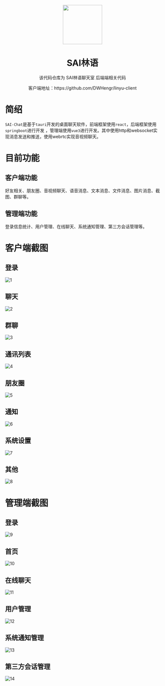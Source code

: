 <p align="center">
  <img width="128px" src=".github/logo.png" />
</p>
<h1 align="center">SAI林语</h1>
<p align="center">该代码仓库为 SAI林语聊天室 后端端相关代码</p>
<p align="center">客户端地址：https://github.com/DWHengr/linyu-client</p>

# 简绍

`SAI-Chat`是基于`tauri`开发的桌面聊天软件，前端框架使用`react`，后端框架使用`springboot`进行开发
，管理端使用`vue3`进行开发。其中使用http和websocket实现消息发送和推送，使用webrtc实现音视频聊天。

# 目前功能

## 客户端功能

好友相关、朋友圈、音视频聊天、语音消息、文本消息、文件消息、图片消息、截图、群聊等。

## 管理端功能

登录信息统计、用户管理、在线聊天、系统通知管理、第三方会话管理等。


# 客户端截图

## 登录

![1](https://github.com/user-attachments/assets/0cccc2d1-79c8-43fd-844f-9254edbe6e7e)

## 聊天

![2](https://github.com/user-attachments/assets/0d3d85be-1342-4bd2-b4f1-614c93a8a0a5)

## 群聊

![3](https://github.com/user-attachments/assets/6aa0a021-92b7-46fe-8aea-5487d97362a7)

## 通讯列表

![4](https://github.com/user-attachments/assets/b1f4ff7b-8ecc-4baa-b38d-bbf7099dec19)

## 朋友圈

![5](https://github.com/user-attachments/assets/b30432b9-904a-432c-bb85-03f8560ddc3b)

## 通知

![6](https://github.com/user-attachments/assets/b7eb922d-9aec-4607-b004-6921e178facb)

## 系统设置

![7](https://github.com/user-attachments/assets/714144de-92bc-42f4-89bb-2a2696884693)

## 其他

![8](https://github.com/user-attachments/assets/43555b11-0a8b-4850-b6fa-0d4d099bc34a)

# 管理端截图

## 登录

![9](https://github.com/user-attachments/assets/2fead35c-1176-4031-8c5d-d94d42af7bdb)

## 首页

![10](https://github.com/user-attachments/assets/cbca1555-53a0-4107-90ea-25e7f9f441e4)

## 在线聊天

![11](https://github.com/user-attachments/assets/acb99729-48d4-47cf-b837-9fcac7221c5d)

## 用户管理

![12](https://github.com/user-attachments/assets/afa3b6de-54f9-4927-9fd5-f5e97dcb8884)

## 系统通知管理

![13](https://github.com/user-attachments/assets/fff0cb8e-0339-4df7-9935-bc552b788e9e)

## 第三方会话管理

![14](https://github.com/user-attachments/assets/38de0173-b2d0-4afb-bba0-dab06aaad920)
